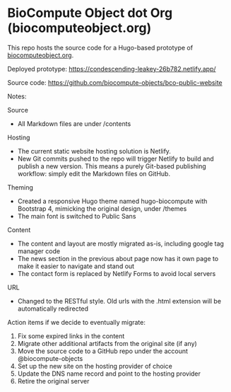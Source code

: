 # BioCompute Object dot Org (biocomputeobject.org) 

This repo hosts the source code for a Hugo-based prototype of [biocomputeobject.org](https://www.biocomputeobject.org/).

Deployed prototype: https://condescending-leakey-26b782.netlify.app/

Source code: https://github.com/biocompute-objects/bco-public-website

Notes:

Source
- All Markdown files are under /contents

Hosting
- The current static website hosting solution is Netlify.
- New Git commits pushed to the repo will trigger Netlify to build and publish a new version. This means a purely Git-based publishing workflow: simply edit the Markdown files on GitHub.

Theming
- Created a responsive Hugo theme named hugo-biocompute with Bootstrap 4, mimicking the original design, under /themes
- The main font is switched to Public Sans

Content
- The content and layout are mostly migrated as-is, including google tag manager code
- The news section in the previous about page now has it own page to make it easier to navigate and stand out
- The contact form is replaced by Netlify Forms to avoid local servers

URL
- Changed to the RESTful style. Old urls with the .html extension will be automatically redirected

Action items if we decide to eventually migrate:

 1) Fix some expired links in the content
 2) Migrate other additional artifacts from the original site (if any)
 3) Move the source code to a GitHub repo under the account @biocompute-objects
 4) Set up the new site on the hosting provider of choice
 5) Update the DNS name record and point to the hosting provider
 6) Retire the original server
